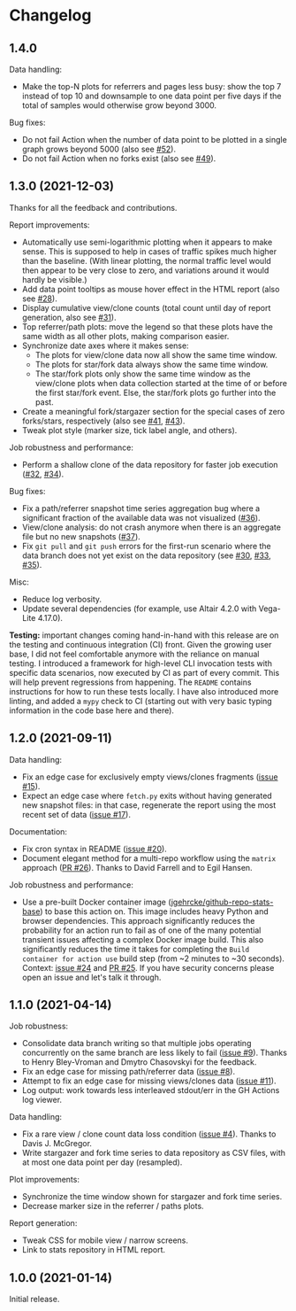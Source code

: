 # Changelog

## 1.4.0

Data handling:

* Make the top-N plots for referrers and pages less busy: show the top 7 instead of top 10 and downsample to one data point per five days if the total of samples would otherwise grow beyond 3000.

Bug fixes:

* Do not fail Action when the number of data point to be plotted in a single graph grows beyond 5000  (also see [#52](https://github.com/jgehrcke/github-repo-stats/issues/52)).
* Do not fail Action when no forks exist (also see [#49](https://github.com/jgehrcke/github-repo-stats/issues/49)).


## 1.3.0 (2021-12-03)

Thanks for all the feedback and contributions.

Report improvements:

* Automatically use semi-logarithmic plotting when it appears to make sense. This is supposed to help in cases of traffic spikes much higher than the baseline. (With linear plotting, the normal traffic level would then appear to be very close to zero, and variations around it would hardly be visible.)
* Add data point tooltips as mouse hover effect in the HTML report (also see [#28](https://github.com/jgehrcke/github-repo-stats/issues/28)).
* Display cumulative view/clone counts (total count until day of report generation, also see [#31](https://github.com/jgehrcke/github-repo-stats/issues/31)).
* Top referrer/path plots: move the legend so that these plots have the same width as all other plots, making comparison easier.
* Synchronize date axes where it makes sense:
  * The plots for view/clone data now all show the same time window.
  * The plots for star/fork data always show the same time window.
  * The star/fork plots only show the same time window as the view/clone plots when data collection started at the time of or before the first star/fork event. Else, the star/fork plots go further into the past.
* Create a meaningful fork/stargazer section for the special cases of zero forks/stars, respectively (also see [#41](https://github.com/jgehrcke/github-repo-stats/issues/41), [#43](https://github.com/jgehrcke/github-repo-stats/issues/43)).
* Tweak plot style (marker size, tick label angle, and others).

Job robustness and performance:

* Perform a shallow clone of the data repository for faster job execution ([#32](https://github.com/jgehrcke/github-repo-stats/issues/32), [#34](https://github.com/jgehrcke/github-repo-stats/issues/34)).

Bug fixes:

* Fix a path/referrer snapshot time series aggregation bug where a significant fraction of the available data was not visualized ([#36](https://github.com/jgehrcke/github-repo-stats/issues/36)).
* View/clone analysis: do not crash anymore when there is an aggregate file but no new snapshots ([#37](https://github.com/jgehrcke/github-repo-stats/issues/37)).
* Fix `git pull` and `git push` errors for the first-run scenario where the data branch does not yet exist on the data repository (see [#30](https://github.com/jgehrcke/github-repo-stats/issues/30), [#33](https://github.com/jgehrcke/github-repo-stats/issues/33), [#35](https://github.com/jgehrcke/github-repo-stats/issues/35)).

Misc:

* Reduce log verbosity.
* Update several dependencies (for example, use Altair 4.2.0 with Vega-Lite 4.17.0).

**Testing:** important changes coming hand-in-hand with this release are on the testing and continuous integration (CI) front.
Given the growing user base, I did not feel comfortable anymore with the reliance on manual testing.
I introduced a framework for high-level CLI invocation tests with specific data scenarios, now executed by CI as part of every commit.
This will help prevent regressions from happening.
The `README` contains instructions for how to run these tests locally.
I have also introduced more linting, and added a `mypy` check to CI (starting out with very basic typing information in the code base here and there).

## 1.2.0 (2021-09-11)

Data handling:

* Fix an edge case for exclusively empty views/clones fragments ([issue #15](https://github.com/jgehrcke/github-repo-stats/issues/15)).
* Expect an edge case where `fetch.py` exits without having generated new snapshot files: in that case, regenerate the report using the most recent set of data ([issue #17](https://github.com/jgehrcke/github-repo-stats/issues/17)).

Documentation:

* Fix cron syntax in README ([issue #20](https://github.com/jgehrcke/github-repo-stats/issues/20)).
* Document elegant method for a multi-repo workflow using the `matrix` approach ([PR #26](https://github.com/jgehrcke/github-repo-stats/pull/26)). Thanks to David Farrell and to Egil Hansen.

Job robustness and performance:

* Use a pre-built Docker container image ([jgehrcke/github-repo-stats-base](https://hub.docker.com/r/jgehrcke/github-repo-stats-base)) to base this action on. This image includes heavy Python and browser dependencies. This approach significantly reduces the probability for an action run to fail as of one of the many potential transient issues affecting a complex Docker image build. This also significantly reduces the time it takes for completing the `Build container for action use` build step (from ~2 minutes to ~30 seconds). Context: [issue #24](https://github.com/jgehrcke/github-repo-stats/issues/24) and [PR #25](https://github.com/jgehrcke/github-repo-stats/pull/25). If you have security concerns please open an issue and let's talk it through.

## 1.1.0 (2021-04-14)

Job robustness:

* Consolidate data branch writing so that multiple jobs operating concurrently on the same branch are less likely to fail ([issue #9](https://github.com/jgehrcke/github-repo-stats/issues/9)). Thanks to Henry Bley-Vroman and Dmytro Chasovskyi for the feedback.
* Fix an edge case for missing path/referrer data ([issue #8](https://github.com/jgehrcke/github-repo-stats/issues/8)).
* Attempt to fix an edge case for missing views/clones data ([issue #11](https://github.com/jgehrcke/github-repo-stats/issues/11)).
* Log output: work towards less interleaved stdout/err in the GH Actions log viewer.

Data handling:

* Fix a rare view / clone count data loss condition ([issue #4](https://github.com/jgehrcke/github-repo-stats/issues/4)). Thanks to Davis J. McGregor.
* Write stargazer and fork time series to data repository as CSV files, with at most one data point per day (resampled).

Plot improvements:

* Synchronize the time window shown for stargazer and fork time series.
* Decrease marker size in the referrer / paths plots.

Report generation:

* Tweak CSS for mobile view / narrow screens.
* Link to stats repository in HTML report.

## 1.0.0 (2021-01-14)

Initial release.
